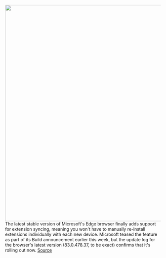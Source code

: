 <img src='https://cdn.vox-cdn.com/thumbor/DcuVa2CPO16EgJTajVIr0YB7OKU=/0x0:2040x1360/1200x800/filters:focal(857x517:1183x843)/cdn.vox-cdn.com/uploads/chorus_image/image/66830662/acastro_200207_3900_Edge_0001.0.0.jpg' width='700px' /><br/>
The latest stable version of Microsoft's Edge browser finally adds support for extension syncing, meaning you won't have to manually re-install extensions individually with each new device. Microsoft teased the feature as part of its Build announcement earlier this week, but the update log for the browser's latest version (83.0.478.37, to be exact) confirms that it's rolling out now.
<a href='https://www.theverge.com/2020/5/22/21267281/microsoft-edge-extension-sync-stable-release-cookie-clear-exemption-profile-switch'> Source <a/>